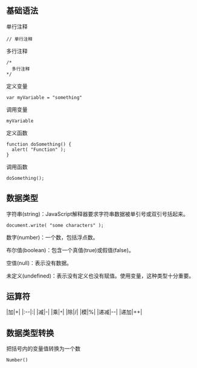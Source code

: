 ## 基础语法 ##

单行注释
```
// 单行注释
```

多行注释
```
/*
  多行注释
*/
```

定义变量
```
var myVariable = "something"
```

调用变量
```
myVariable
```

定义函数
```
function doSomething() {
  alert( "Function" );
}
```

调用函数
```
doSomething();
```

## 数据类型 ##

字符串(string)：JavaScript解释器要求字符串数据被单引号或双引号括起来。
```
document.write( "some characters" );
```

数字(number)：一个数，包括浮点数。

布尔值(boolean)：包含一个真值(true)或假值(false)。

空值(null)：表示没有数据。

未定义(undefined)：表示没有定义也没有赋值。使用变量，这种类型十分重要。

## 运算符 ##

|加|+|
|:--|:|
|减|-|
|乘|`*`|
|除|/|
|模|%|
|递减|--|
|递加|++|

## 数据类型转换 ##

把括号内的变量值转换为一个数
```
Number()
```